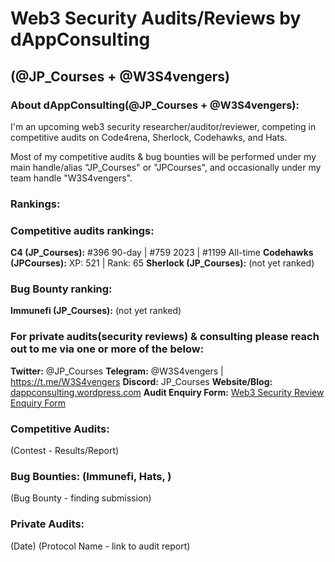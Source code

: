 # Web3 Security Audits/Reviews by dAppConsulting
## (@JP_Courses + @W3S4vengers)

### About dAppConsulting(@JP_Courses + @W3S4vengers):

I'm an upcoming web3 security researcher/auditor/reviewer, competing in competitive audits on Code4rena, Sherlock, Codehawks, and Hats.

Most of my competitive audits & bug bounties will be performed under my main handle/alias "JP_Courses" or "JPCourses", and occasionally under my team handle "W3S4vengers".

### Rankings:

### Competitive audits rankings:
**C4 (JP_Courses):** #396 90-day | #759 2023 | #1199 All-time
**Codehawks (JPCourses):** XP: 521 | Rank: 65
**Sherlock (JP_Courses):** (not yet ranked)

### Bug Bounty ranking:
**Immunefi (JP_Courses):** (not yet ranked)

### For private audits(security reviews) & consulting please reach out to me via one or more of the below:
**Twitter:** @JP_Courses
**Telegram:** @W3S4vengers | https://t.me/W3S4vengers
**Discord:** JP_Courses
**Website/Blog:** [dappconsulting.wordpress.com](https://dappconsulting.wordpress.com)
**Audit Enquiry Form:** [Web3 Security Review Enquiry Form](https://app.deform.cc/form/cac0cfd4-e161-4048-b9fb-84819cc5e158)

### Competitive Audits:
(Contest - Results/Report)

### Bug Bounties: (Immunefi, Hats, )
(Bug Bounty - finding submission)

### Private Audits:
(Date)
(Protocol Name - link to audit report)
